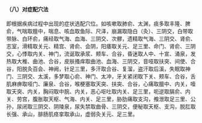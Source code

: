 #### （八）对症配穴法 

 即根据疾病过程中出现的症状选配穴位。如咳嗽取肺俞、太渊，痰多取丰隆、脾俞，气喘取膻中，喘息、咳血取鱼际、尺泽，崩漏取隐白（灸）、三阴交，白带取带脉、白环俞，痛经取气海、血海、三阴交、次髎，遗精取气海、三阴交、肾俞、志室，滑精取关元、精宫、肾俞、会阴，阳痿取关元、足三里、命门、肾俞、三阴交，心悸取内关、神门，流诞取承浆、颊车、合谷，昏迷取人中、十宣、涌泉，发热取大椎、曲池、合谷，皮肤搔痒取曲池、血海、三阴交，音哑取扶突、间使、合谷，阳脱灸百会、神阙，针足三里，多汗取合谷、复溜，盗汗取后溪，失眠取神门、三阴交、太溪，多梦取心俞、神门、太冲，牙关紧闭取下关、颊车、合谷，舌肌麻痹取哑门、廉泉、合谷，喉梗塞取天突、扶突、合谷，心痛取膻中、内关，噎取天突、内关，胸闷取中脘、内关，恶心呕吐取内关、足三里，呃逆取膈俞、内关、劳宫，腹胀取天枢、气海、内关、足三里，胁肋痛取支沟，飧泄取足三里、公孙，尿闭取三阴交、阴陵泉，尿失禁取曲骨、三阴交，便秘取天枢、支沟，脱肛取长强、承山，腓肠肌痉挛取承山，虚弱灸关元、足三里。
